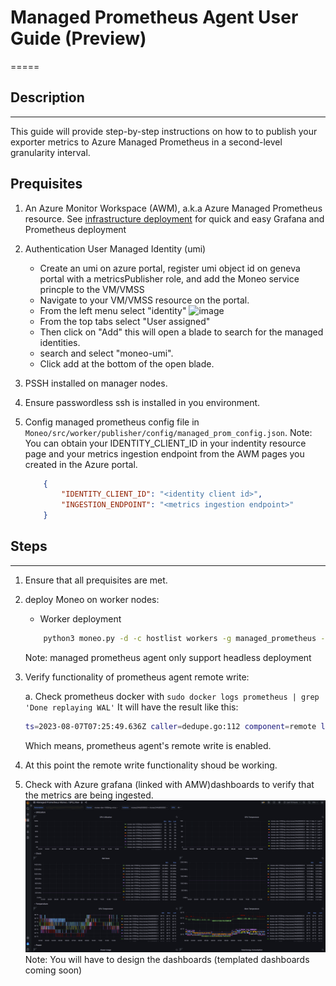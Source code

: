 # Managed Prometheus Agent User Guide (Preview) #

=====

## Description ##

-----
This guide will provide step-by-step instructions on how to  to publish your exporter metrics to Azure Managed Prometheus in a second-level granularity interval.

## Prequisites ##

1. An Azure Monitor Workspace (AWM), a.k.a Azure Managed Prometheus resource. See [infrastructure deployment](../deploy_managed_infra/README.md) for quick and easy Grafana and Prometheus deployment
2. Authentication
    User Managed Identity (umi)
    - Create an umi on azure portal, register umi object id on geneva portal with a metricsPublisher role, and add the Moneo service princple to the VM/VMSS
    - Navigate to your VM/VMSS resource on the portal.
    - From the left menu select "identity" ![image](https://user-images.githubusercontent.com/70273488/227347854-89a1fbaa-d9ca-4694-97fa-cac2fd59ea6f.png)
    - From the top tabs select "User assigned"
    - Then click on "Add" this will open a blade to search for the managed identities.
    - search and select "moneo-umi".
    - Click add at the bottom of the open blade.
3. PSSH installed on manager nodes.
4. Ensure passwordless ssh is installed in you environment.
5. Config managed prometheus config file in `Moneo/src/worker/publisher/config/managed_prom_config.json`.
    Note: You can obtain your IDENTITY_CLIENT_ID in your indentity resource page and your metrics ingestion endpoint from the AWM pages you created in the Azure portal.

    ``` json
        {
            "IDENTITY_CLIENT_ID": "<identity client id>",
            "INGESTION_ENDPOINT": "<metrics ingestion endpoint>"
        }
    ```

## Steps ##

-----

1. Ensure that all prequisites are met.

2. deploy Moneo on worker nodes:

    - Worker deployment

    ```bash
        python3 moneo.py -d -c hostlist workers -g managed_prometheus -a umi 
    ```

    Note: managed prometheus agent only support headless deployment
3. Verify functionality of prometheus agent remote write:

    a. Check prometheus docker with `sudo docker logs prometheus | grep 'Done replaying WAL'`
    It will have the result like this:

    ```Bash
    ts=2023-08-07T07:25:49.636Z caller=dedupe.go:112 component=remote level=info remote_name=6ac237 url="<ingestion_endpoint>" msg="Done replaying WAL" duration=8.339998173s
    ```

    Which means, prometheus agent's remote write is enabled.
4. At this point the remote write functionality shoud be working.
5. Check with Azure grafana (linked with AMW)dashboards to verify that the metrics are being ingested.
![image](assets/azuregrafana-managed_prometheus.png)
Note: You will have to design the dashboards (templated dashboards coming soon)
